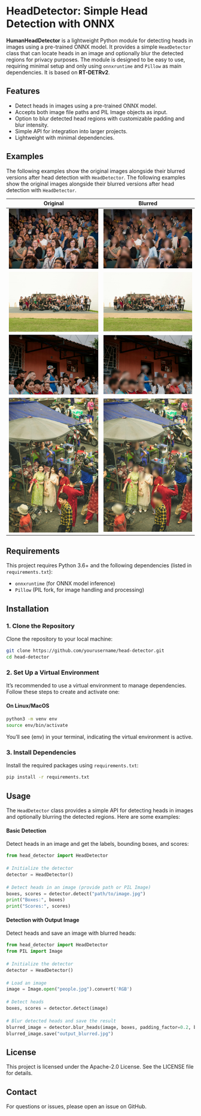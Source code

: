 # HeadDetector: Simple Head Detection with ONNX

**HumanHeadDetector** is a lightweight Python module for detecting heads in images using a pre-trained ONNX model. It provides a simple `HeadDetector` class that can locate heads in an image and optionally blur the detected regions for privacy purposes. The module is designed to be easy to use, requiring minimal setup and only using `onnxruntime` and `Pillow` as main dependencies. It is based on **RT-DETRv2**.

## Features
- Detect heads in images using a pre-trained ONNX model.
- Accepts both image file paths and PIL Image objects as input.
- Option to blur detected head regions with customizable padding and blur intensity.
- Simple API for integration into larger projects.
- Lightweight with minimal dependencies.

## Examples
The following examples show the original images alongside their blurred versions after head detection with `HeadDetector`.
The following examples show the original images alongside their blurred versions after head detection with `HeadDetector`.

| Original                                  | Blurred                                   |
|-------------------------------------------|-------------------------------------------|
| ![Original Image 1](examples/people.jpg?raw=true&width=300) | ![Blurred Image 1](examples/people_blurred.jpg?raw=true&width=300) |
| ![Original Image 2](examples/people2.jpg?raw=true&width=300) | ![Blurred Image 2](examples/people2_blurred.jpg?raw=true&width=300) |
| ![Original Image 3](examples/people3.jpg?raw=true&width=300) | ![Blurred Image 3](examples/people3_blurred.jpg?raw=true&width=300) |
| ![Original Image 4](examples/people4.jpg?raw=true&width=300) | ![Blurred Image 4](examples/people4_blurred.jpg?raw=true&width=300) |

## Requirements
This project requires Python 3.6+ and the following dependencies (listed in `requirements.txt`):
- `onnxruntime` (for ONNX model inference)
- `Pillow` (PIL fork, for image handling and processing)

## Installation

### 1. Clone the Repository
Clone the repository to your local machine:
```bash
git clone https://github.com/yourusername/head-detector.git
cd head-detector
```

### 2. Set Up a Virtual Environment
It’s recommended to use a virtual environment to manage dependencies. Follow these steps to create and activate one:

#### On Linux/MacOS
```bash
python3 -m venv env
source env/bin/activate
```

You’ll see (env) in your terminal, indicating the virtual environment is active.

### 3. Install Dependencies
Install the required packages using `requirements.txt`:

```bash
pip install -r requirements.txt
```

## Usage
The `HeadDetector` class provides a simple API for detecting heads in images and optionally blurring the detected regions. Here are some examples:

#### Basic Detection
Detect heads in an image and get the labels, bounding boxes, and scores:

```python
from head_detector import HeadDetector

# Initialize the detector
detector = HeadDetector()

# Detect heads in an image (provide path or PIL Image)
boxes, scores = detector.detect("path/to/image.jpg")
print("Boxes:", boxes)
print("Scores:", scores)
```

#### Detection with Output Image
Detect heads and save an image with blurred heads:
```python
from head_detector import HeadDetector
from PIL import Image

# Initialize the detector
detector = HeadDetector()

# Load an image
image = Image.open("people.jpg").convert('RGB')

# Detect heads
boxes, scores = detector.detect(image)

# Blur detected heads and save the result
blurred_image = detector.blur_heads(image, boxes, padding_factor=0.2, blur_factor=20)
blurred_image.save("output_blurred.jpg")
```


## License
This project is licensed under the Apache-2.0 License. See the LICENSE file for details.

## Contact
For questions or issues, please open an issue on GitHub.